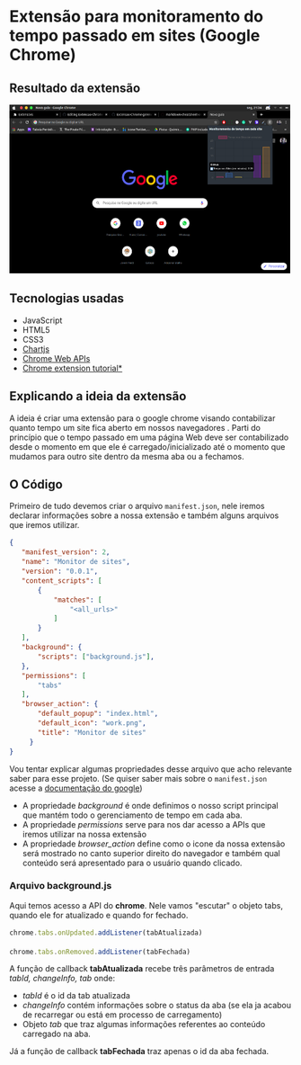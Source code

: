 # Extensão para monitoramento do tempo passado em sites (Google Chrome)

## Resultado da extensão

<img src="/imagens/demonstracao-1.png" width="500px" height="300px"/>

## Tecnologias usadas
 - JavaScript
 - HTML5
 - CSS3
 - [Chartjs](https://www.chartjs.org/)
 - [Chrome Web APIs](https://developer.chrome.com/apps/api_index)
 - [Chrome extension tutorial*](https://developer.chrome.com/extensions/getstarted)
 
 ## Explicando a ideia da extensão
 
 A ideia é criar uma extensão para o google chrome visando contabilizar quanto tempo um site fica aberto em nossos navegadores
 . Parti do princípio que o tempo passado em uma página Web deve ser contabilizado desde o momento em que ele é carregado/inicializado até o momento que mudamos para outro site  dentro da mesma aba ou a fechamos.
 
 ## O Código
 
 Primeiro de tudo devemos criar o arquivo `manifest.json`, nele iremos declarar informações sobre a nossa extensão e também alguns arquivos que iremos utilizar.
 
 ```json
 {
    "manifest_version": 2,
    "name": "Monitor de sites",
    "version": "0.0.1",
    "content_scripts": [
        {
            "matches": [
                "<all_urls>"
            ]
        }
    ],
    "background": {
        "scripts": ["background.js"],
    },
    "permissions": [
        "tabs"
    ],
    "browser_action": {
        "default_popup": "index.html",
        "default_icon": "work.png",
        "title": "Monitor de sites"
      }
}
 ```
 Vou tentar explicar algumas propriedades desse arquivo que acho relevante saber para esse projeto. (Se quiser saber mais sobre o `manifest.json` acesse a [documentação do google](https://developer.chrome.com/extensions/manifest))
 
- A propriedade *background* é onde definimos o nosso script principal que mantém todo o gerenciamento de tempo em cada aba.
- A propriedade *permissions* serve para nos dar acesso a APIs que iremos utilizar na nossa extensão
- A propriedade *browser_action* define como o icone da nossa extensão será mostrado no canto superior direito do navegador e também qual conteúdo será apresentado para o usuário quando clicado.

### Arquivo background.js

Aqui temos acesso a API do **chrome**. Nele vamos "escutar" o objeto tabs, quando ele for atualizado e quando for fechado.

``` javascript
chrome.tabs.onUpdated.addListener(tabAtualizada)

chrome.tabs.onRemoved.addListener(tabFechada)

```

A função de callback **tabAtualizada** recebe três parâmetros de entrada *tabId, changeInfo, tab* onde:
- *tabId* é o id da tab atualizada
- *changeInfo* contém informações sobre o status da aba (se ela ja acabou de recarregar ou está em processo de carregamento)
- Objeto *tab* que traz algumas informações referentes ao conteúdo carregado na aba.

Já a função de callback **tabFechada** traz apenas o id da aba fechada.

